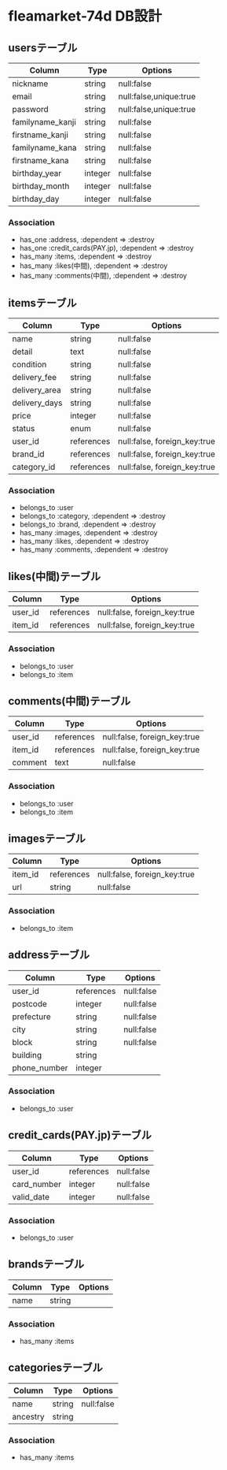 # fleamarket-74d DB設計
## usersテーブル
|Column|Type|Options|
|------|----|-------|
|nickname|string|null:false|
|email|string|null:false,unique:true|
|password|string|null:false,unique:true| 
|familyname_kanji|string|null:false|
|firstname_kanji|string|null:false|
|familyname_kana|string|null:false|
|firstname_kana|string|null:false|
|birthday_year|integer|null:false|
|birthday_month|integer|null:false|
|birthday_day|integer|null:false|
### Association
- has_one :address, :dependent => :destroy
- has_one :credit_cards(PAY.jp), :dependent => :destroy
- has_many :items, :dependent => :destroy
- has_many :likes(中間), :dependent => :destroy
- has_many :comments(中間), :dependent => :destroy

## itemsテーブル
|Column|Type|Options|
|------|----|-------|
|name|string|null:false|
|detail|text|null:false|
|condition|string|null:false|
|delivery_fee|string|null:false|
|delivery_area|string|null:false|
|delivery_days|string|null:false|
|price|integer|null:false|
|status|enum|null:false|
|user_id|references|null:false, foreign_key:true|
|brand_id|references|null:false, foreign_key:true|
|category_id|references|null:false, foreign_key:true|
### Association
- belongs_to :user
- belongs_to :category, :dependent => :destroy
- belongs_to :brand, :dependent => :destroy
- has_many :images, :dependent => :destroy
- has_many :likes, :dependent => :destroy
- has_many :comments, :dependent => :destroy

## likes(中間)テーブル
|Column|Type|Options|
|------|----|-------|
|user_id|references|null:false, foreign_key:true|
|item_id|references|null:false, foreign_key:true|
### Association
- belongs_to :user
- belongs_to :item


## comments(中間)テーブル
|Column|Type|Options|
|------|----|-------|
|user_id|references|null:false, foreign_key:true|
|item_id|references|null:false, foreign_key:true|
|comment|text|null:false|
### Association
- belongs_to :user
- belongs_to :item

## imagesテーブル
|Column|Type|Options|
|------|----|-------|
|item_id|references|null:false, foreign_key:true|
|url|string|null:false|
### Association
- belongs_to :item


## addressテーブル
|Column|Type|Options|
|------|----|-------|
|user_id|references|null:false|
|postcode|integer|null:false|
|prefecture|string|null:false|
|city|string|null:false|
|block|string|null:false|
|building|string|
|phone_number|integer|
### Association
- belongs_to :user

## credit_cards(PAY.jp)テーブル
|Column|Type|Options|
|------|----|-------|
|user_id|references|null:false|
|card_number|integer|null:false|
|valid_date|integer|null:false|
### Association
- belongs_to :user

## brandsテーブル
|Column|Type|Options|
|------|----|-------|
|name|string|
### Association
- has_many :items

## categoriesテーブル
|Column|Type|Options|
|------|----|-------|
|name|string|null:false|
|ancestry|string|

### Association
- has_many :items
